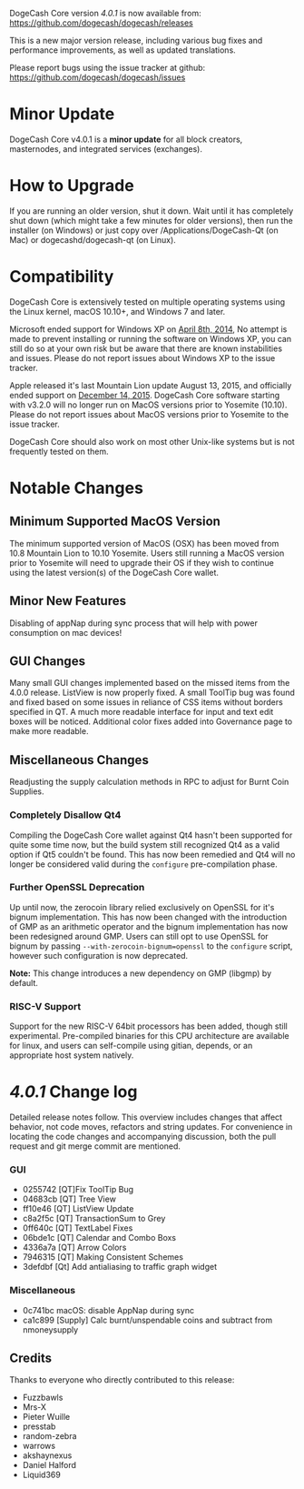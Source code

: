 DogeCash Core version *4.0.1* is now available from:  <https://github.com/dogecash/dogecash/releases>

This is a new major version release, including various bug fixes and performance improvements, as well as updated translations.

Please report bugs using the issue tracker at github: <https://github.com/dogecash/dogecash/issues>


Minor Update
==============

DogeCash Core v4.0.1 is a **minor update** for all block creators, masternodes, and integrated services (exchanges).

How to Upgrade
==============

If you are running an older version, shut it down. Wait until it has completely shut down (which might take a few minutes for older versions), then run the installer (on Windows) or just copy over /Applications/DogeCash-Qt (on Mac) or dogecashd/dogecash-qt (on Linux).

Compatibility
==============

DogeCash Core is extensively tested on multiple operating systems using the Linux kernel, macOS 10.10+, and Windows 7 and later.

Microsoft ended support for Windows XP on [April 8th, 2014](https://www.microsoft.com/en-us/WindowsForBusiness/end-of-xp-support), No attempt is made to prevent installing or running the software on Windows XP, you can still do so at your own risk but be aware that there are known instabilities and issues. Please do not report issues about Windows XP to the issue tracker.

Apple released it's last Mountain Lion update August 13, 2015, and officially ended support on [December 14, 2015](http://news.fnal.gov/2015/10/mac-os-x-mountain-lion-10-8-end-of-life-december-14/). DogeCash Core software starting with v3.2.0 will no longer run on MacOS versions prior to Yosemite (10.10). Please do not report issues about MacOS versions prior to Yosemite to the issue tracker.

DogeCash Core should also work on most other Unix-like systems but is not frequently tested on them.
 
Notable Changes
==============

Minimum Supported MacOS Version
------

The minimum supported version of MacOS (OSX) has been moved from 10.8 Mountain Lion to 10.10 Yosemite. Users still running a MacOS version prior to Yosemite will need to upgrade their OS if they wish to continue using the latest version(s) of the DogeCash Core wallet.


Minor New Features
------

Disabling of appNap during sync process that will help with power consumption on mac devices!
 
GUI Changes
------

Many small GUI changes implemented based on the missed items from the 4.0.0 release. ListView is now properly fixed. A small ToolTip bug was found and fixed based on some issues in reliance of CSS items without borders specified in QT. A much more readable interface for input and text edit boxes will be noticed. Additional color fixes added into Governance page to make more readable.

Miscellaneous Changes
------

Readjusting the supply calculation methods in RPC to adjust for Burnt Coin Supplies.
### Completely Disallow Qt4

Compiling the DogeCash Core wallet against Qt4 hasn't been supported for quite some time now, but the build system still recognized Qt4 as a valid option if Qt5 couldn't be found. This has now been remedied and Qt4 will no longer be considered valid during the `configure` pre-compilation phase.

### Further OpenSSL Deprecation

Up until now, the zerocoin library relied exclusively on OpenSSL for it's bignum implementation. This has now been changed with the introduction of GMP as an arithmetic operator and the bignum implementation has now been redesigned around GMP. Users can still opt to use OpenSSL for bignum by passing `--with-zerocoin-bignum=openssl` to the `configure` script, however such configuration is now deprecated.

**Note:** This change introduces a new dependency on GMP (libgmp) by default.

### RISC-V Support

Support for the new RISC-V 64bit processors has been added, though still experimental. Pre-compiled binaries for this CPU architecture are available for linux, and users can self-compile using gitian, depends, or an appropriate host system natively.

*4.0.1* Change log
==============

Detailed release notes follow. This overview includes changes that affect behavior, not code moves, refactors and string updates. For convenience in locating the code changes and accompanying discussion, both the pull request and git merge commit are mentioned.

### GUI

- 0255742  [QT]Fix ToolTip Bug
- 04683cb  [QT] Tree View
- ff10e46  [QT] ListView Update
- c8a2f5c  [QT] TransactionSum to Grey
- 0ff640c  [QT] TextLabel Fixes  
- 06bde1c  [QT] Calendar and Combo Boxs
- 4336a7a  [QT] Arrow Colors
- 7946315  [QT] Making Consistent Schemes
- 3defdbf  [Qt] Add antialiasing to traffic graph widget

### Miscellaneous
 
- 0c741bc  macOS: disable AppNap during sync
- ca1c899  [Supply] Calc burnt/unspendable coins and subtract from nmoneysupply

## Credits

Thanks to everyone who directly contributed to this release:

- Fuzzbawls
- Mrs-X
- Pieter Wuille
- presstab
- random-zebra
- warrows
- akshaynexus
- Daniel Halford
- Liquid369
